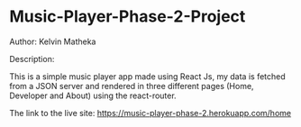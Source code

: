 # Music-Player-Phase-2-Project

Author: Kelvin Matheka

Description:

This is a simple music player app made using React Js, 
my data is fetched from a JSON server and rendered in three different pages (Home, Developer and About) using the react-router.

The link to the live site: https://music-player-phase-2.herokuapp.com/home